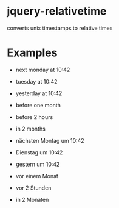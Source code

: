 jquery-relativetime
===================

converts unix timestamps to relative times

Examples
===================

* next monday at 10:42
* tuesday at 10:42
* yesterday at 10:42
* before one month
* before 2 hours
* in 2 months

* nächsten Montag um 10:42
* Dienstag um 10:42
* gestern um 10:42
* vor einem Monat
* vor 2 Stunden
* in 2 Monaten
